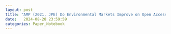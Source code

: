 ```yaml
---
layout: post
title: "AMP (2021, JPE) Do Environmental Markets Improve on Open Access?"
date:   2024-08-28 23:59:59
categories: Paper_Notebook
---
```

